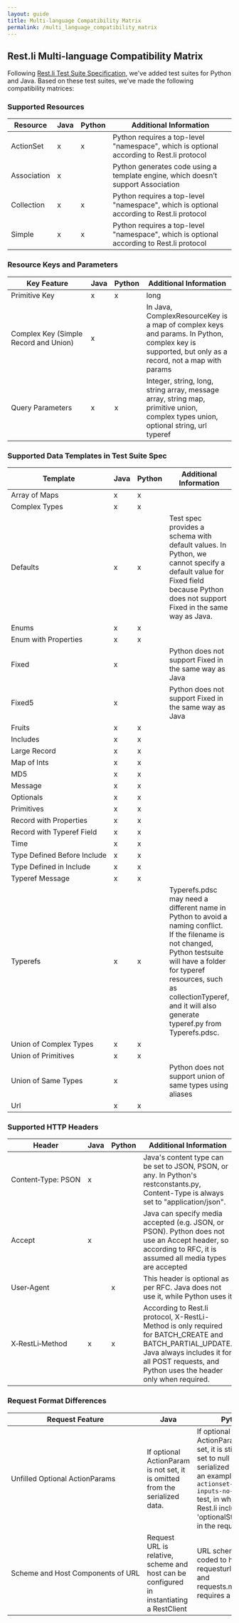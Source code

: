 ```yaml
---
layout: guide
title: Multi-language Compatibility Matrix
permalink: /multi_language_compatibility_matrix
---
```


Rest.li Multi-language Compatibility Matrix
--------------------------
Following [Rest.li Test Suite Specification](testsuite_overview.md), we've added test suites for Python and Java.
Based on these test suites, we've made the following compatibility matrices:

### Supported Resources

| Resource | Java | Python | Additional Information |
|--------|------|----------------|----------------|
| ActionSet | x | x | Python requires a top-level "namespace", which is optional according to Rest.li protocol |
| Association | x | | Python generates code using a template engine, which doesn’t support Association |
| Collection | x | x | Python requires a top-level "namespace", which is optional according to Rest.li protocol |
| Simple | x | x | Python requires a top-level "namespace", which is optional according to Rest.li protocol |


### Resource Keys and Parameters

| Key Feature | Java | Python | Additional Information |
|--------|-----|-----|----------------|
| Primitive&nbsp;Key | x | x | long |
| Complex&nbsp;Key&nbsp;(Simple Record and Union)| x |  |In Java, ComplexResourceKey is a map of complex keys and params. In Python, complex key is supported, but only as a record, not a map with params |
| Query&nbsp;Parameters | x | x | Integer, string, long, string array, message array, string map, primitive union, complex types union, optional string, url typeref |


### Supported Data Templates in Test Suite Spec

| Template | Java | Python | Additional Information |
|--------|------|------|----------------|
| Array&nbsp;of&nbsp;Maps | x | x | |
| Complex&nbsp;Types | x | x | |
| Defaults | x | x | Test spec provides a schema with default values. In Python, we cannot specify a default value for Fixed field because Python does not support Fixed in the same way as Java. |
| Enums | x | x | |
| Enum&nbsp;with&nbsp;Properties | x | x | |
| Fixed | x | | Python does not support Fixed in the same way as Java|
| Fixed5 | x | | Python does not support Fixed in the same way as Java|
| Fruits | x | x | |
| Includes | x | x | |
| Large&nbsp;Record | x | x | |
| Map&nbsp;of&nbsp;Ints| x | x | |
| MD5| x | x | |
| Message | x | x | | 
| Optionals| x | x | |
| Primitives | x | x | |
| Record&nbsp;with&nbsp;Properties | x | x | |
| Record&nbsp;with&nbsp;Typeref&nbsp;Field | x | x | |
| Time | x | x | |
| Type&nbsp;Defined&nbsp;Before&nbsp;Include | x | x | |
| Type&nbsp;Defined&nbsp;in&nbsp;Include | x | x | |
| Typeref&nbsp;Message | x | x | |
| Typerefs | x | x | Typerefs.pdsc may need a different name in Python to avoid a naming conflict. If the filename is not changed, Python testsuite will have a folder for typeref resources, such as collectionTyperef, and it will also generate typeref.py from Typerefs.pdsc. |
| Union&nbsp;of&nbsp;Complex Types | x | x | |
| Union&nbsp;of&nbsp;Primitives | x | x | |
| Union&nbsp;of&nbsp;Same&nbsp;Types | x | | Python does not support union of same types using aliases |
| Url | x | x | |


### Supported HTTP Headers 

| Header | Java | Python | Additional Information |
|--------|------|----------------|----------------|
| Content&#8209;Type:&nbsp;PSON | x | | Java's content type can be set to JSON, PSON, or any. In Python's restconstants.py, Content-Type is always set to "application/json". | 
| Accept | x | | Java can specify media accepted (e.g. JSON, or PSON). Python does not use an Accept header, so according to RFC, it is assumed all media types are accepted|
| User&#8209;Agent | | x | This header is optional as per RFC. Java does not use it, while Python uses it| 
| X&#8209;RestLi&#8209;Method | x | x | According to Rest.li protocol, X-RestLi-Method is only required for BATCH_CREATE and BATCH_PARTIAL_UPDATE. Java always includes it for all POST requests, and Python uses the header only when required.|

### Request Format Differences

| Request Feature | Java | Python |
|--------|------|----------------|
|Unfilled&nbsp;Optional&nbsp;ActionParams|If optional ActionParam is not set, it is omitted from the serialized data.|If optional ActionParam is not set, it is still explicitly set to null in the serialized body. For an example, see the ```actionset-multiple-inputs-no-optional``` test, in which Python Rest.li includes " 'optionalString': null" in the request.|
| Scheme&nbsp;and&nbsp;Host&nbsp;Components&nbsp;of&nbsp;URL | Request URL is relative, scheme and host can be configured in instantiating a RestClient | URL scheme is hard-coded to http in requesturlbuilders.py, and requests.models.py requires a host |
